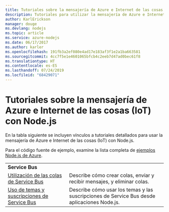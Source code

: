 ```yaml
---
title: Tutoriales sobre la mensajería de Azure e Internet de las cosas (IoT) con Node.js
description: Tutoriales para utilizar la mensajería de Azure e Internet de las cosas (IoT) con Node.js
author: KarlErickson
manager: douge
ms.devlang: nodejs
ms.topic: article
ms.service: azure-nodejs
ms.date: 06/17/2017
ms.author: karler
ms.openlocfilehash: 191fb3a2ef080e4ad17e183af3f1e2a1ba663581
ms.sourcegitcommit: 4cc7f5e1e4601065bfcb4c2eeb7d47ad0bec61f8
ms.translationtype: HT
ms.contentlocale: es-ES
ms.lasthandoff: 07/24/2019
ms.locfileid: "68429071"
---
```

# <a name="azure-messaging-and-internet-of-things-iot-with-nodejs-tutorials"></a>Tutoriales sobre la mensajería de Azure e Internet de las cosas (IoT) con Node.js

En la tabla siguiente se incluyen vínculos a tutoriales detallados para usar la mensajería de Azure e Internet de las cosas (IoT) con Node.js.

Para el código fuente de ejemplo, examine la lista completa de [ejemplos Node.js de Azure](https://azure.microsoft.com/resources/samples/?term=nodejs).

| | |
|---|---|
| **Service Bus** ||
| [Utilización de las colas de Service Bus](/azure/service-bus-messaging/service-bus-nodejs-how-to-use-queues?toc=/azure/javascript/toc.json&bc=/azure/javascript/breadcrumb/toc.json) | Describe cómo crear colas, enviar y recibir mensajes, y eliminar colas. |
| [Uso de temas y suscripciones de Service Bus](/azure/service-bus-messaging/service-bus-nodejs-how-to-use-topics-subscriptions?toc=/azure/javascript/toc.json&bc=/azure/javascript/breadcrumb/toc.json) | Describe cómo usar los temas y las suscripciones de Service Bus desde aplicaciones Node.js. |
